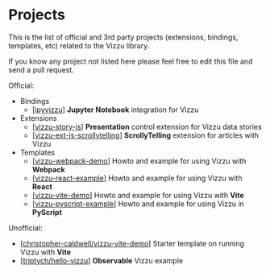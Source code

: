 # Projects

This is the list of official and 3rd party projects (extensions, bindings,
templates, etc) related to the Vizzu library.

If you know any project not listed here please feel free to edit this file and
send a pull request.

Official:

- Bindings
  - \[[ipyvizzu](https://github.com/vizzuhq/ipyvizzu)\] **Jupyter Notebook**
    integration for Vizzu
- Extensions
  - \[[vizzu-story-js](https://github.com/vizzuhq/vizzu-story-js)\]
    **Presentation** control extension for Vizzu data stories
  - \[[vizzu-ext-js-scrollytelling](https://github.com/vizzuhq/vizzu-ext-js-scrollytelling)\]
    **ScrollyTelling** extension for articles with Vizzu
- Templates
  - \[[vizzu-webpack-demo](https://github.com/vizzuhq/vizzu-webpack-demo)\]
    Howto and example for using Vizzu with **Webpack**
  - \[[vizzu-react-example](https://github.com/vizzuhq/vizzu-react-example)\]
    Howto and example for using Vizzu with **React**
  - \[[vizzu-vite-demo](https://github.com/vizzuhq/vizzu-vite-demo)\] Howto and
    example for using Vizzu with **Vite**
  - \[[vizzu-pyscript-example](https://github.com/vizzuhq/vizzu-pyscript-example)\]
    Howto and example for using Vizzu in **PyScript**

Unofficial:

- \[[christopher-caldwell/vizzu-vite-demo](https://github.com/christopher-caldwell/vizzu-vite-demo)\]
  Starter template on running Vizzu with **Vite**
- \[[triptych/hello-vizzu](https://observablehq.com/@triptych/hello-vizzu)\]
  **Observable** Vizzu example
